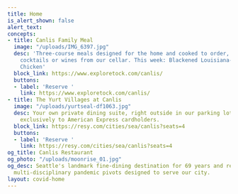 ```yaml
---
title: Home
is_alert_shown: false
alert_text: 
concepts:
- title: Canlis Family Meal
  image: "/uploads/IMG_6397.jpg"
  desc: 'Three-course meals designed for the home and cooked to order, with ready-made
    cocktails or wines from our cellar. This week: Blackened Louisiana-styled 1/2
    Chicken'
  block_link: https://www.exploretock.com/canlis/
  buttons:
  - label: 'Reserve '
    link: https://www.exploretock.com/canlis/
- title: The Yurt Villages at Canlis
  image: "/uploads/yurtseal-df1063.jpg"
  desc: Your own private dining suite, right outside in our parking lot. Available
    exclusively to American Express cardholders.
  block_link: https://resy.com/cities/sea/canlis?seats=4
  buttons:
  - label: 'Reserve '
    link: https://resy.com/cities/sea/canlis?seats=4
og_title: Canlis Restaurant
og_photo: "/uploads/moonrise_01.jpg"
og_desc: Seattle's landmark fine-dining destination for 69 years and recent home to
  multi-disciplinary pandemic pivots designed to serve our city.
layout: covid-home
---
```


